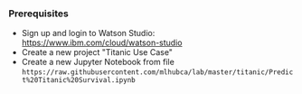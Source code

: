 ### Prerequisites

- Sign up and login to Watson Studio: https://www.ibm.com/cloud/watson-studio
- Create a new project "Titanic Use Case"
- Create a new Jupyter Notebook from file `https://raw.githubusercontent.com/mlhubca/lab/master/titanic/Predict%20Titanic%20Survival.ipynb`
